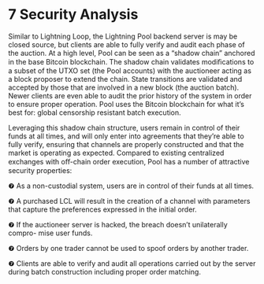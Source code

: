 # 7 Security Analysis

Similar to Lightning Loop, the Lightning Pool backend server is may be closed source, but clients are able to fully verify and audit each phase of the auction. At a high level, Pool can be seen as a “shadow chain” anchored in the base Bitcoin blockchain. The shadow chain validates modiﬁcations to a subset of the UTXO set (the Pool accounts) with the auctioneer acting as a block proposer to extend the chain. State transitions are validated and accepted by those that are involved in a new block (the auction batch). Newer clients are even able to audit the prior history of the system in order to ensure proper operation. Pool uses the Bitcoin blockchain for what it’s best for: global censorship resistant batch execution.

Leveraging this shadow chain structure, users remain in control of their funds at all times, and will only enter into agreements that they’re able to fully verify, ensuring that channels are properly constructed and that the market is operating as expected. Compared to existing centralized exchanges with oﬀ-chain order execution, Pool has a number of attractive security properties:

❼ As a non-custodial system, users are in control of their funds at all times.

❼ A purchased LCL will result in the creation of a channel with parameters that capture the preferences expressed in the initial order.

❼ If the auctioneer server is hacked, the breach doesn’t unilaterally compro- mise user funds.

❼ Orders by one trader cannot be used to spoof orders by another trader.

❼ Clients are able to verify and audit all operations carried out by the server during batch construction including proper order matching.
